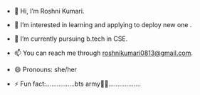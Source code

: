 - 👋 Hi, I’m Roshni Kumari.
- 👀 I’m interested in learning and applying to deploy new one .
- 🌱 I’m currently pursuing b.tech in CSE.
  
- 📫 You can reach me through roshnikumari0813@gmail.com.
- 😄 Pronouns: she/her
- ⚡ Fun fact:................bts army💜💜..................

<!---
Roshni0810/Roshni0810 is a ✨ special ✨ repository because its `README.md` (this file) appears on your GitHub profile.
You can click the Preview link to take a look at your changes.
--->
